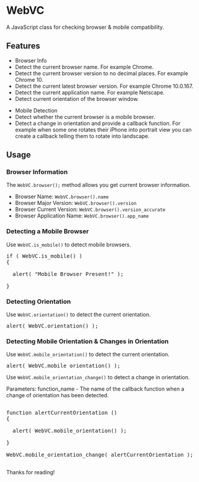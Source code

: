 WebVC
=====

A JavaScript class for checking browser &amp; mobile compatibility.

<h2>Features</h2>

<ul>
  <li>Browser Info</li>
  <li>Detect the current browser name. For example Chrome.</li>
  <li>Detect the current browser version to no decimal places. For example Chrome 10.</li>
  <li>Detect the current latest browser version. For example Chrome 10.0.167.</li>
  <li>Detect the current application name. For example Netscape.</li>
  <li>Detect current orientation of the browser window.</li>
</ul>

<ul>
  <li>Mobile Detection</li>
  <li>Detect whether the current browser is a mobile browser.</li>
  <li>Detect a change in orientation and provide a callback function. For example when some one rotates their iPhone into portrait view you can create a callback telling them to rotate into landscape.</li>
</ul>

<h2>Usage</h2>

<h3>Browser Information</h3>

The <code>WebVC.browser();</code> method allows you get current browser information.

<ul>
  <li>Browser Name: <code>WebVC.browser().name</code></li>
  <li>Browser Major Version: <code>WebVC.browser().version</code></li>
  <li>Browser Current Version: <code>WebVC.browser().version_accurate</code></li>
  <li>Browser Application Name: <code>WebVC.browser().app_name</code></li>
</ul>

<h3>Detecting a Mobile Browser</h3>

Use <code>WebVC.is_mobile()</code> to detect mobile browsers.

<pre>
if ( WebVC.is_mobile() ) 
{
  
  alert( "Mobile Browser Present!" );

}
</pre>

<h3>Detecting Orientation</h3>

Use <code>WebVC.orientation()</code> to detect the current orientation.

<pre>alert( WebVC.orientation() );</pre>

<h3>Detecting Mobile Orientation & Changes in Orientation</h3>

Use <code>WebVC.mobile_orientation()</code> to detect the current orientation.

<pre>alert( WebVC.mobile_orientation() );</pre>

Use <code>WebVC.mobile_orientation_change()</code> to detect a change in orientation.

Parameters: function_name - The name of the callback function when a change of orientation has been detected.

<pre>

function alertCurrentOrientation () 
{
  
  alert( WebVC.mobile_orientation() );

}

WebVC.mobile_orientation_change( alertCurrentOrientation );

</pre>

Thanks for reading!
